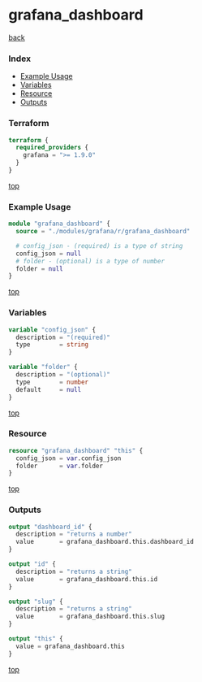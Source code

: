 # grafana_dashboard

[back](../grafana.md)

### Index

- [Example Usage](#example-usage)
- [Variables](#variables)
- [Resource](#resource)
- [Outputs](#outputs)

### Terraform

```terraform
terraform {
  required_providers {
    grafana = ">= 1.9.0"
  }
}
```

[top](#index)

### Example Usage

```terraform
module "grafana_dashboard" {
  source = "./modules/grafana/r/grafana_dashboard"

  # config_json - (required) is a type of string
  config_json = null
  # folder - (optional) is a type of number
  folder = null
}
```

[top](#index)

### Variables

```terraform
variable "config_json" {
  description = "(required)"
  type        = string
}

variable "folder" {
  description = "(optional)"
  type        = number
  default     = null
}
```

[top](#index)

### Resource

```terraform
resource "grafana_dashboard" "this" {
  config_json = var.config_json
  folder      = var.folder
}
```

[top](#index)

### Outputs

```terraform
output "dashboard_id" {
  description = "returns a number"
  value       = grafana_dashboard.this.dashboard_id
}

output "id" {
  description = "returns a string"
  value       = grafana_dashboard.this.id
}

output "slug" {
  description = "returns a string"
  value       = grafana_dashboard.this.slug
}

output "this" {
  value = grafana_dashboard.this
}
```

[top](#index)